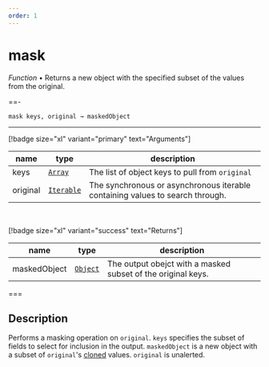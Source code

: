 ```yaml
---
order: 1
---
```

# mask

_Function_ &bull; Returns a new object with the specified subset of the values from the original.


==- <pre><code>mask keys, original &rarr; maskedObject</code></pre>
<hr>

[!badge size="xl" variant="primary" text="Arguments"]

| name | type | description |
|------|------|-------------|
|keys|[`Array`][Array]|The list of object keys to pull from `original`|
|original|[`Iterable`][Iterable]|The synchronous or asynchronous iterable containing values to search through.|

<br>

[!badge size="xl" variant="success" text="Returns"]

| name | type | description |
|------|------|-------------|
|maskedObject|[`Object`][Object]|The output obejct with a masked subset of the original keys.|



===


## Description

Performs a masking operation on `original`. `keys` specifies the subset of fields to select for inclusion in the output. `maskedObject` is a new object with a subset of `original`'s [cloned][clone] values. `original` is unalerted.



[Array]: https://developer.mozilla.org/en-US/docs/Web/JavaScript/Reference/Global_Objects/Array
[Iterable]: #
[Object]: #
[clone]: /reference/value/clone.md